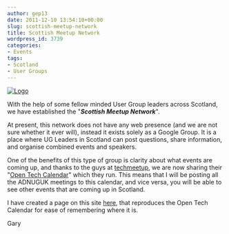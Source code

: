 ```yaml
---
author: gep13
date: 2011-12-10 13:54:10+00:00
slug: scottish-meetup-network
title: Scottish Meetup Network
wordpress_id: 3739
categories:
- Events
tags:
- Scotland
- User Groups
---
```


[![Logo](http://www.aberdeendevelopers.co.uk/wp-content/uploads/Logo_thumb.png)](http://www.aberdeendevelopers.co.uk/wp-content/uploads/Logo.png)



With the help of some fellow minded User Group leaders across Scotland, we have established the "**_Scottish Meetup Network_**".



At present, this network does not have any web presence (and we are not sure whether it ever will), instead it exists solely as a Google Group. It is a place where UG Leaders in Scotland can post questions, share information, and organise combined events and speakers.



One of the benefits of this type of group is clarity about what events are coming up, and thanks to the guys at [techmeetup](http://techmeetup.co.uk/), we are now sharing their "[Open Tech Calendar](http://www.google.com/calendar/embed?src=bzk4ZDR2dXQ0MW1sdjkzZXZiOXBpdGJqdWtAZ3JvdXAuY2FsZW5kYXIuZ29vZ2xlLmNvbQ)" which they run. This means that I will be posting all the ADNUGUK meetings to this calendar, and vice versa, you will be able to see other events that are coming up in Scotland.



I have created a page on this site [here](http://aberdeendevelopers.co.uk/page/Scottish-Meetings.aspx), that reproduces the Open Tech Calendar for ease of remembering where it is.



Gary
